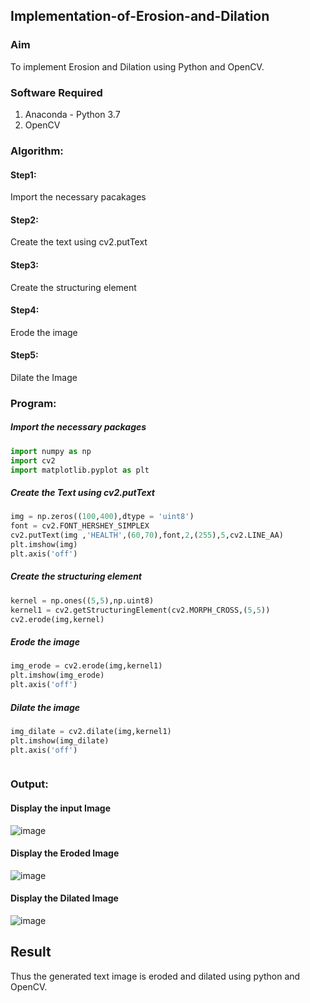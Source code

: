 ## Implementation-of-Erosion-and-Dilation
### Aim
To implement Erosion and Dilation using Python and OpenCV.
### Software Required
1. Anaconda - Python 3.7
2. OpenCV
### Algorithm:
#### Step1:<br>
Import the necessary pacakages

#### Step2:<br>
Create the text using cv2.putText

#### Step3:<br>
Create the structuring element

#### Step4:<br>
Erode the image


#### Step5: <br>
Dilate the Image

 
### Program:


##### Import the necessary packages
``` Python
import numpy as np
import cv2
import matplotlib.pyplot as plt
```
##### Create the Text using cv2.putText
``` Python
img = np.zeros((100,400),dtype = 'uint8')
font = cv2.FONT_HERSHEY_SIMPLEX
cv2.putText(img ,'HEALTH',(60,70),font,2,(255),5,cv2.LINE_AA)
plt.imshow(img)
plt.axis('off')
```
##### Create the structuring element
``` Python
kernel = np.ones((5,5),np.uint8)
kernel1 = cv2.getStructuringElement(cv2.MORPH_CROSS,(5,5))
cv2.erode(img,kernel)
```
##### Erode the image
``` Python
img_erode = cv2.erode(img,kernel1)
plt.imshow(img_erode)
plt.axis('off')

```
##### Dilate the image
``` Python
img_dilate = cv2.dilate(img,kernel1)
plt.imshow(img_dilate)
plt.axis('off')



```
### Output:

#### Display the input Image

![image](https://github.com/Leann4468/erosion--dilation/assets/121165979/2ebe9cd7-b72b-44b8-a1e0-ac7aebc8af18)


#### Display the Eroded Image

![image](https://github.com/Leann4468/erosion--dilation/assets/121165979/d32b69aa-5004-4f63-8ffa-eeefe4db71b8)


#### Display the Dilated Image

![image](https://github.com/Leann4468/erosion--dilation/assets/121165979/a9dc92e0-0843-478a-aa1d-22f12b6d4405)


## Result
Thus the generated text image is eroded and dilated using python and OpenCV.
